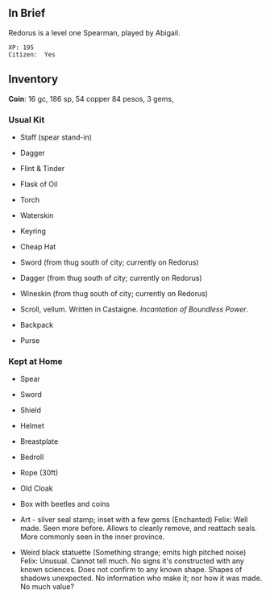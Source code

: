 
## In Brief

Redorus is a level one Spearman, played by Abigail.

    XP: 195
    Citizen:  Yes

## Inventory

**Coin**: 16 gc, 186 sp, 54 copper
          84 pesos,
           3 gems,

### Usual Kit

* Staff (spear stand-in)
* Dagger
* Flint & Tinder
* Flask of Oil
* Torch
* Waterskin
* Keyring
* Cheap Hat
* Sword (from thug south of city; currently on Redorus)
* Dagger (from thug south of city; currently on Redorus)
* Wineskin (from thug south of city; currently on Redorus)
* Scroll, vellum. Written in Castaigne. *Incantation of Boundless Power*.

* Backpack
* Purse

### Kept at Home

* Spear
* Sword
* Shield
* Helmet
* Breastplate
* Bedroll
* Rope (30ft)
* Old Cloak

* Box with beetles and coins

* Art - silver seal stamp; inset with a few gems (Enchanted)
     Felix: Well made. Seen more before. Allows to cleanly remove, and
            reattach seals. More commonly seen in the inner province.
* Weird black statuette (Something strange; emits high pitched noise)
     Felix: Unusual. Cannot tell much. No signs it's constructed with
            any known sciences. Does not confirm to any known shape.
            Shapes of shadows unexpected. No information who make it;
            nor how it was made. No much value?
